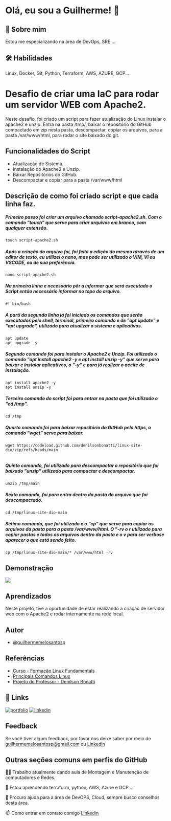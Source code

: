 
# Olá, eu sou a Guilherme! 👋


## 🚀 Sobre mim
Estou me especializando na área de DevOps, SRE ... 


## 🛠 Habilidades
Linux, Docker, Git, Python, Terraform, AWS, AZURE, GCP... 

# Desafio de criar uma IaC para rodar um servidor WEB com Apache2.

Neste desafio, foi criado um script para fazer atualização do Linux instalar o apache2 e unzip. Entra na pasta /tmp/, baixar o repositório do GitHub compactado em zip nesta pasta, descompactar, copiar os arquivos, para a pasta /var/www/html, para rodar o site baixado do git. 

  
## Funcionalidades do Script

- Atualização de Sistema. 
- Instalação do Apache2 e Unzip. 
- Baixar Repositórios do GitHub. 
- Descompactar e copiar para a pasta /var/www/html 
## Descrição de como foi criado script e que cada linha faz.

##### Primeiro passo foi criar um arquivo chamado script-apache2.sh. Com o comando "touch" que serve para criar arquivos em branco, com qualquer extensão.  
 
```
touch script-apache2.sh
```

##### Após a criação do arquivo foi, foi feito a edição do mesmo através de um editor de texto, eu utilizei o nano, mas pode ser utilizado o VIM, VI ou VSCODE, ou de sua preferência. 

```
nano script-apache2.sh
```

##### Na primeira linha e necessário pôr a informar que será executado o Script então necessário informar no topo do arquivo. 

```
#! bin/bash
```

##### A parti da segunda linha já foi iniciado os comandos que serão executados pelo shell, terminal, primeiro comando e de "apt update" e "apt upgrade", utilizado para atualizar o sistema e aplicativos. 

```
apt update 
apt upgrade -y

```

##### Segundo comando foi para instalar o Apache2 e Unzip. Foi utilizado o comando "apt install apache2 -y e apt install unzip -y" que serve para baixar e instalar aplicativos, o "-y" e para já realizar o aceite de instalação. 

```
apt install apache2 -y
apt install unzip -y
```

##### Terceiro comando do script foi para entrar na pasta que foi utilizado o "cd /tmp". 

```
cd /tmp

```
##### Quarto comando foi para baixar repositório do GitHub pelo https, o comando "wget" serve para baixar. 

```
wget https://codeload.github.com/denilsonbonatti/linux-site-dio/zip/refs/heads/main
 
```

##### Quinto comando, foi utilizado para descompactar o repositório que foi baixado "unzip" utilizado para compactar e descompactar. 

```
unzip /tmp/main

```

##### Sexto comando, foi para entra dentro da pasta do arquivo que foi descompactado. 

```
cd /tmp/linux-site-dio-main
```

##### Sétimo comando, que foi utilizado e o "cp" que serve para copiar os arquivos da pasta para a pasta /var/www/html. O "-rv o r utilizado para copiar pastas e todos os arquivos dentro da pasta e o v para ser verbose aparecer o que está sendo feito. 
```
cp /tmp/linux-site-dio-main/* /var/www/html -rv

```

## Demonstração

<img src="script.gif">

## Aprendizados

Neste projeto, tive a oportunidade de estar realizando a criação de servidor web com o Apache2 e rodar internamente na rede local.


## Autor

- [@guilhermemelosantosp](https://github.com/guilhermemelosantosp)


## Referências

 - [Curso - Formação Linux Fundamentals](https://web.dio.me/track/formacao-linux-fundamentals)
 - [Principais Comandos Linux](https://www.linux.ime.usp.br/~albasalo/Apostila/apostila.pdf)
  - [Projeto do Professor - Denilson Bonatti](https://github.com/denilsonbonatti/linux-projeto2-iac)


## 🔗 Links
[![portfolio](https://img.shields.io/badge/my_portfolio-000?style=for-the-badge&logo=ko-fi&logoColor=white)](https://github.com/guilhermemelosantosp)
[![linkedin](https://img.shields.io/badge/linkedin-0A66C2?style=for-the-badge&logo=linkedin&logoColor=white)](https://www.linkedin.com/in/guilherme-melosp/)


## Feedback

Se você tiver algum feedback, por favor nos deixe saber por meio de guilhermemelosantosp@gmail.com ou [Linkedin](https://www.linkedin.com/in/guilherme-melosp/)


## Outras seções comuns em perfis do GitHub
👩‍💻 Trabalho atualmente dando aula de Montagem e Manutenção de computadores e Redes. 

🧠 Estou aprendendo terraform, python, AWS, Azure e GCP.... 

🤔 Procuro ajuda para a área de DevOPS, Cloud, sempre busco conselhos desta área.

📫 Como entrar em contato comigo [Linkedin](https://www.linkedin.com/in/guilherme-melosp/)
